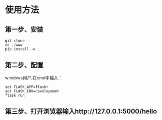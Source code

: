 # 使用方法
## 第一步、安装
```
git clone 
cd ./www
pip install -e .
```
## 第二步、配置
windows用户,在cmd中输入：
```
set FLASK_APP=flaskr
set FLASK_ENV=development
flask run
```
## 第三步、打开浏览器输入http://127.0.0.1:5000/hello
